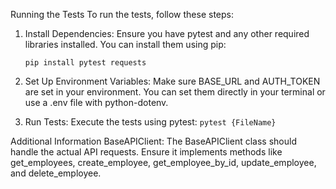 Running the Tests
To run the tests, follow these steps:

1. Install Dependencies: Ensure you have pytest and any other required libraries installed. You can install them using pip:

      `pip install pytest requests`

2. Set Up Environment Variables: Make sure BASE_URL and AUTH_TOKEN are set in your environment. You can set them directly in your terminal or use a .env file with python-dotenv.
3. Run Tests: Execute the tests using pytest:
      `pytest {FileName}`

Additional Information
BaseAPIClient: The BaseAPIClient class should handle the actual API requests. Ensure it implements methods like get_employees, create_employee, get_employee_by_id, update_employee, and delete_employee.
